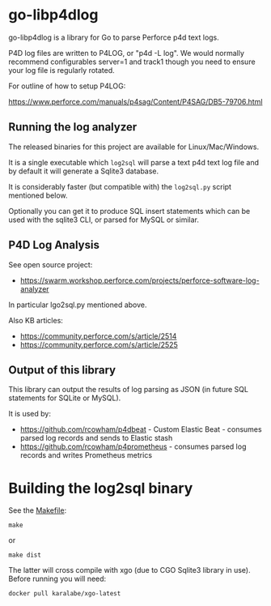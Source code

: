 # go-libp4dlog

go-libp4dlog is a library for Go to parse Perforce p4d text logs.

P4D log files are written to P4LOG, or "p4d -L log". We would normally recommend configurables server=1 and track1
though you need to ensure your log file is regularly rotated.

For outline of how to setup P4LOG:

https://www.perforce.com/manuals/p4sag/Content/P4SAG/DB5-79706.html

## Running the log analyzer

The released binaries for this project are available for Linux/Mac/Windows. 

It is a single executable which `log2sql` will parse a text p4d text log file and by default it will generate a Sqlite3 database.

It is considerably faster (but compatible with)
the `log2sql.py` script mentioned below.

Optionally you can get it to produce SQL insert statements which can be used with the sqlite3 CLI, or parsed for MySQL or similar.

## P4D Log Analysis

See open source project:

* https://swarm.workshop.perforce.com/projects/perforce-software-log-analyzer

In particular lgo2sql.py mentioned above.

Also KB articles:

* https://community.perforce.com/s/article/2514
* https://community.perforce.com/s/article/2525

## Output of this library

This library can output the results of log parsing as JSON (in future SQL statements for SQLite or MySQL).

It is used by:

* https://github.com/rcowham/p4dbeat - Custom Elastic Beat - consumes parsed log records and sends to Elastic stash
* https://github.com/rcowham/p4prometheus - consumes parsed log records and writes Prometheus metrics

# Building the log2sql binary

See the [Makefile](cmd/log2sql/Makefile):

    make
or

    make dist

The latter will cross compile with xgo (due to CGO Sqlite3 library in use). Before running you will need:

    docker pull karalabe/xgo-latest
